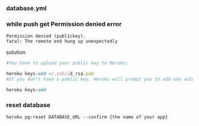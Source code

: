 ### database.yml




### while push get Permission denied error

```
Permission denied (publickey).
fatal: The remote end hung up unexpectedly
```

solution

```ruby
#You have to upload your public key to Heroku:

heroku keys:add ~/.ssh/id_rsa.pub
#If you don't have a public key, Heroku will prompt you to add one automatically which works seamlessly. Just use:

heroku keys:add
```


### reset database

```
heroku pg:reset DATABASE_URL --confirm {the name of your app}

```
